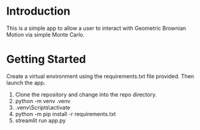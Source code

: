 # Introduction 
This is a simple app to allow a user to interact with Geometric Brownian Motion via simple Monte Carlo. 

# Getting Started
Create a virtual environment using the requirements.txt file provided. Then launch the app.
1.  Clone the repository and change into the repo directory.
2.	python -m venv .venv
3.  .venv\Scripts\activate
4.  python -m pip install -r requirements.txt
5.	streamlit run app.py


